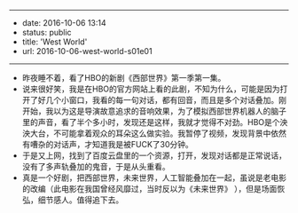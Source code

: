- --
- date: 2016-10-06 13:14
- status: public
- title: 'West World'
- url: 2016-10-06-west-world-s01e01
- --
- 昨夜睡不着，看了HBO的新剧《西部世界》第一季第一集。
- 说来很好笑，我是在HBO的官方网站上看的此剧，不知为什么，可能是因为打开了好几个小窗口，我看的每一句对话，都有回音，而且是多个对话叠加。刚开始，我以为这是导演故意追求的音响效果，为了模拟西部世界机器人的脑子里的声音，看了半个多小时，发现还是这样，我就才觉得不对劲。HBO是个泱泱大台，不可能拿着观众的耳朵这么做实验。我暂停了视频，发现背景中依然有嘈杂的对话声，才知道我是被FUCK了30分钟。
- 于是又上网，找到了百度云盘里的一个资源，打开，发现对话都是正常说话，没有了多声轨叠加的鬼音，于是从头重看。
- 真是一个好剧，把西部世界，未来世界，人工智能叠加在一起，虽说是老电影的改编（此电影在我国曾经风靡过，当时反以为《未来世界》 ），但是场面恢弘，细节感人。值得追下去。
